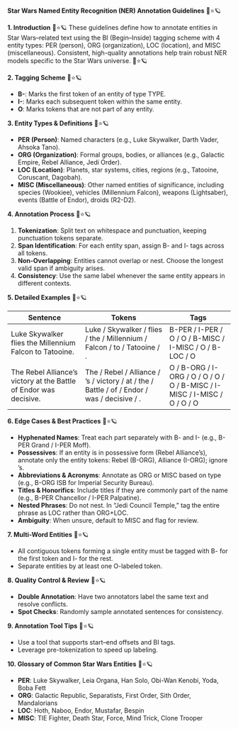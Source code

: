 **Star Wars Named Entity Recognition (NER) Annotation Guidelines** 🚀⭐️🪐

**1. Introduction** 🚀⭐️🪐
These guidelines define how to annotate entities in Star Wars–related text using the BI (Begin–Inside) tagging scheme with 4 entity types: PER (person), ORG (organization), LOC (location), and MISC (miscellaneous). Consistent, high-quality annotations help train robust NER models specific to the Star Wars universe. 🚀⭐️🪐

**2. Tagging Scheme** 🚀⭐️🪐

- **B-**: Marks the first token of an entity of type TYPE.
- **I-**: Marks each subsequent token within the same entity.
- **O**: Marks tokens that are not part of any entity.

**3. Entity Types & Definitions** 🚀⭐️🪐

- **PER (Person)**: Named characters (e.g., Luke Skywalker, Darth Vader, Ahsoka Tano).
- **ORG (Organization)**: Formal groups, bodies, or alliances (e.g., Galactic Empire, Rebel Alliance, Jedi Order).
- **LOC (Location)**: Planets, star systems, cities, regions (e.g., Tatooine, Coruscant, Dagobah).
- **MISC (Miscellaneous)**: Other named entities of significance, including species (Wookiee), vehicles (Millennium Falcon), weapons (Lightsaber), events (Battle of Endor), droids (R2-D2).

**4. Annotation Process** 🚀⭐️🪐

1. **Tokenization**: Split text on whitespace and punctuation, keeping punctuation tokens separate.
2. **Span Identification**: For each entity span, assign B- and I- tags across all tokens.
3. **Non-Overlapping**: Entities cannot overlap or nest. Choose the longest valid span if ambiguity arises.
4. **Consistency**: Use the same label whenever the same entity appears in different contexts.

**5. Detailed Examples** 🚀⭐️🪐

| Sentence                                                          | Tokens                                                                                      | Tags                                                                     |
| ----------------------------------------------------------------- | ------------------------------------------------------------------------------------------- | ------------------------------------------------------------------------ |
| Luke Skywalker flies the Millennium Falcon to Tatooine.           | Luke / Skywalker / flies / the / Millennium / Falcon / to / Tatooine / .                    | B-PER / I-PER / O / O / B-MISC / I-MISC / O / B-LOC / O                  |
| The Rebel Alliance’s victory at the Battle of Endor was decisive. | The / Rebel / Alliance / ’s / victory / at / the / Battle / of / Endor / was / decisive / . | O / B-ORG / I-ORG / O / O / O / O / B-MISC / I-MISC / I-MISC / O / O / O |

**6. Edge Cases & Best Practices** 🚀⭐️🪐

- **Hyphenated Names**: Treat each part separately with B- and I- (e.g., B-PER Grand / I-PER Moff).
- **Possessives**: If an entity is in possessive form (Rebel Alliance’s), annotate only the entity tokens: Rebel (B-ORG), Alliance (I-ORG); ignore ’s.
- **Abbreviations & Acronyms**: Annotate as ORG or MISC based on type (e.g., B-ORG ISB for Imperial Security Bureau).
- **Titles & Honorifics**: Include titles if they are commonly part of the name (e.g., B-PER Chancellor / I-PER Palpatine).
- **Nested Phrases**: Do not nest. In “Jedi Council Temple,” tag the entire phrase as LOC rather than ORG+LOC.
- **Ambiguity**: When unsure, default to MISC and flag for review.

**7. Multi-Word Entities** 🚀⭐️🪐

- All contiguous tokens forming a single entity must be tagged with B- for the first token and I- for the rest.
- Separate entities by at least one O-labeled token.

**8. Quality Control & Review** 🚀⭐️🪐

- **Double Annotation**: Have two annotators label the same text and resolve conflicts.
- **Spot Checks**: Randomly sample annotated sentences for consistency.

**9. Annotation Tool Tips** 🚀⭐️🪐

- Use a tool that supports start–end offsets and BI tags.
- Leverage pre-tokenization to speed up labeling.

**10. Glossary of Common Star Wars Entities** 🚀⭐️🪐

- **PER**: Luke Skywalker, Leia Organa, Han Solo, Obi-Wan Kenobi, Yoda, Boba Fett
- **ORG**: Galactic Republic, Separatists, First Order, Sith Order, Mandalorians
- **LOC**: Hoth, Naboo, Endor, Mustafar, Bespin
- **MISC**: TIE Fighter, Death Star, Force, Mind Trick, Clone Trooper
